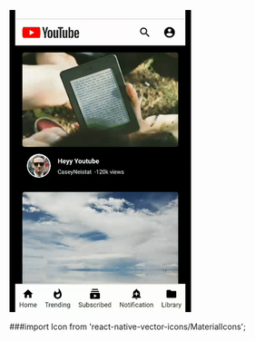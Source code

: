 ![](https://github.com/thisismrsanjay/react-app/blob/master/Youtube/app.gif)

###import Icon from 'react-native-vector-icons/MaterialIcons';
